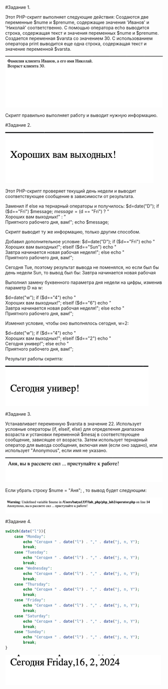 #Задание 1.

Этот PHP-скрипт выполняет следующие действия:
Создаются две переменные $nume и $prenume, содержащие значения 'Иванов' и 'Николай' соответственно.
С помощью оператора echo выводится строка, содержащая текст и значения переменных $nume и $prenume.
Создается переменная $varsta со значением 30.
С использованием оператора print выводится еще одна строка, содержащая текст и значение переменной $varsta.

![alt text](images/image1.png)

Скрипт правильно выполняет работу и выводит нужную информацию.

#Задание 2.

![alt text](images/image2.png)

Этот PHP-скрипт проверяет текущий день недели и выводит соответствующее сообщение в зависимости от результата.


Заменил if else на тернарный операторы и получилось:
$d=date("D");
if ($d=="Fri")
$message;
$message = ($d == "Fri") ? "<br />Хороших вам выходных!" : "<br />Приятного рабочего дня, вам!";
echo $message;

Скрипт выводит ту же информацию, только другим способом.

Добавил дополнительное условие:
$d=date("D");
if ($d=="Fri")
echo "<br />Хороших вам выходных!";
elseif ($d=="Sun")
echo "<br />Завтра начинается новая рабочая 
неделя!";
else
echo "<br />Приятного рабочего дня, вам!";

Сегодня Tue, поэтому результат вывода не поменялся, но если был бы день недели Sun, то вывод был бы:
Завтра начинается новая рабочая


Выполнил замену буквенного параметра дня недели на цифры, изменив параметр D на w:

$d=date("w");
if ($d=="4")
echo "<br />Хороших вам выходных!";
elseif ($d=="6")
echo "<br />Завтра начинается новая рабочая 
неделя!";
else
echo "<br />Приятного рабочего дня, вам!";

Изменил условие, чтобы оно выполнялось сегодня, w=2:

$d=date("w");
if ($d=="4")
echo "<br />Хороших вам выходных!";
elseif ($d=="2")
echo "<br />Сегодня универ!";
else
echo "<br />Приятного рабочего дня, вам!";

Результат работы скрипта:

![alt text](images/image3.png)


#Задание 3.

Устанавливает переменную $varsta в значение 22.
Использует условные операторы (if, elseif, else) для определения диапазона возраста и установки переменной $mesaj в соответствующее сообщение, зависящее от возраста.
Затем использует тернарный оператор для вывода сообщения, включая имя (если оно задано), или использует "Anonymous", если имя не указано.

![alt text](images/image4.png)

Если убрать строку $nume = "Аня"; , то вывод будет следующим:

![alt text](images/image5.png)

#Задание 4.

```php
switch(date("l")){
    case "Monday":
        echo "Сегодня " . date("l") . "," . date("j, n, Y");
        break;
    case "Tuesday":
        echo "Сегодня " . date("l") . "," . date("j, n, Y");
        break;
    case "Wednesday":
        echo "Сегодня " . date("l") . "," . date("j, n, Y");
        break;
    case "Thursday":
        echo "Сегодня " . date("l") . "," . date("j, n, Y");
        break;
    case "Friday":
        echo "Сегодня " . date("l") . "," . date("j, n, Y");
        break;
    case "Saturday":
        echo "Сегодня " . date("l") . "," . date("j, n, Y");
        break;
    case "Sunday":
        echo "Сегодня " . date("l") . "," . date("j, n, Y");
        break;
}
```

![alt text](images/image6.png)